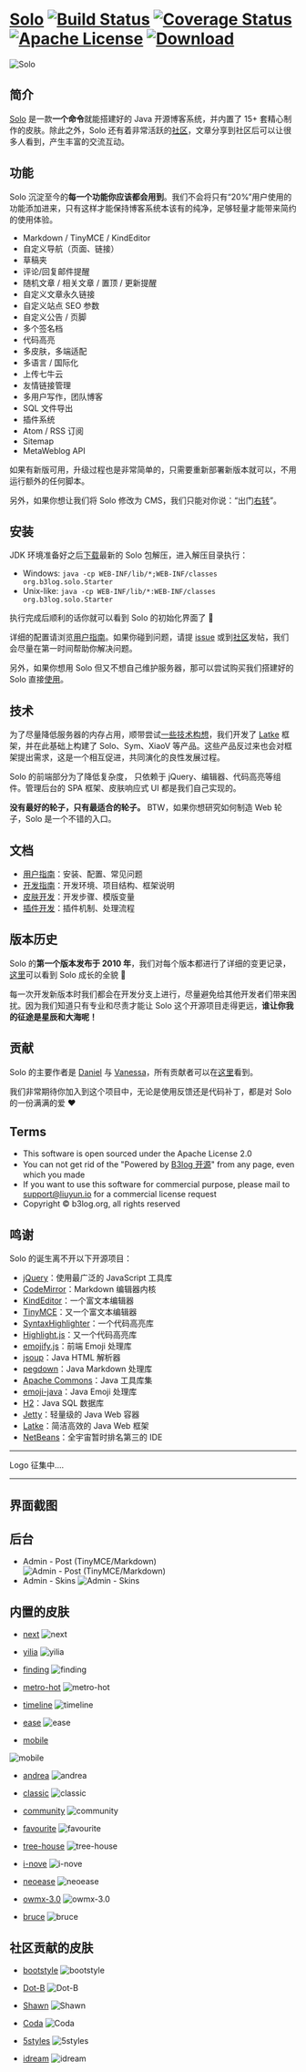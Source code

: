 # [Solo](https://github.com/b3log/solo) [![Build Status](https://img.shields.io/travis/b3log/solo.svg?style=flat)](https://travis-ci.org/b3log/solo) [![Coverage Status](https://img.shields.io/coveralls/b3log/solo.svg?style=flat)](https://coveralls.io/github/b3log/solo?branch=master)  [![Apache License](http://img.shields.io/badge/license-apache2-orange.svg?style=flat)](http://www.apache.org/licenses/LICENSE-2.0) [![Download](http://img.shields.io/badge/download-~6.2K-blue.svg?style=flat)](http://pan.baidu.com/share/link?shareid=541735&uk=3255126224)

![Solo](http://img.blog.csdn.net/20160909004212828)

## 简介

[Solo](https://github.com/b3log/solo) 是一款**一个命令**就能搭建好的 Java 开源博客系统，并内置了 15+ 套精心制作的皮肤。除此之外，Solo 还有着非常活跃的[社区](https://hacpai.com/b3log)，文章分享到社区后可以让很多人看到，产生丰富的交流互动。

## 功能 

Solo 沉淀至今的**每一个功能你应该都会用到**。我们不会将只有“20%”用户使用的功能添加进来，只有这样才能保持博客系统本该有的纯净，足够轻量才能带来简约的使用体验。

* Markdown / TinyMCE / KindEditor
* 自定义导航（页面、链接）
* 草稿夹
* 评论/回复邮件提醒
* 随机文章 / 相关文章 / 置顶 / 更新提醒
* 自定义文章永久链接
* 自定义站点 SEO 参数
* 自定义公告 / 页脚
* 多个签名档
* 代码高亮
* 多皮肤，多端适配
* 多语言 / 国际化
* 上传七牛云
* 友情链接管理
* 多用户写作，团队博客
* SQL 文件导出
* 插件系统
* Atom / RSS 订阅
* Sitemap
* MetaWeblog API

如果有新版可用，升级过程也是非常简单的，只需要重新部署新版本就可以，不用运行额外的任何脚本。

另外，如果你想让我们将 Solo 修改为 CMS，我们只能对你说：“出门[右转](https://github.com/WordPress/WordPress)”。 

## 安装

JDK 环境准备好之后[下载](http://pan.baidu.com/share/link?shareid=541735&uk=3255126224)最新的 Solo 包解压，进入解压目录执行：

* Windows: `java -cp WEB-INF/lib/*;WEB-INF/classes org.b3log.solo.Starter`
* Unix-like: `java -cp WEB-INF/lib/*:WEB-INF/classes org.b3log.solo.Starter`

执行完成后顺利的话你就可以看到 Solo 的初始化界面了 :tada: 

详细的配置请浏览[用户指南](https://github.com/b3log/solo/wiki/standalone_mode)。如果你碰到问题，请提 [issue](https://github.com/b3log/solo/issues/new) 或到[社区](https://hacpai.com/tag/Solo)发帖，我们会尽量在第一时间帮助你解决问题。

另外，如果你想用 Solo 但又不想自己维护服务器，那可以尝试购买我们搭建好的 Solo 直接[使用](http://b3log.org/services/#solo)。

## 技术

为了尽量降低服务器的内存占用，顺带尝试[一些技术构想](https://hacpai.com/article/1403847528022)，我们开发了  [Latke](https://github.com/b3log/latke) 框架，并在此基础上构建了 Solo、Sym、XiaoV 等产品。这些产品反过来也会对框架提出需求，这是一个相互促进，共同演化的良性发展过程。

Solo 的前端部分为了降低复杂度， 只依赖于 jQuery、编辑器、代码高亮等组件。管理后台的 SPA 框架、皮肤响应式 UI 都是我们自己实现的。

**没有最好的轮子，只有最适合的轮子。** BTW，如果你想研究如何制造 Web 轮子，Solo 是一个不错的入口。

## 文档

* [用户指南](https://github.com/b3log/solo/wiki/standalone_mode)：安装、配置、常见问题
* [开发指南](https://github.com/b3log/solo/wiki/Pre_dev)：开发环境、项目结构、框架说明
* [皮肤开发](https://github.com/b3log/solo/wiki/Develop_steps)：开发步骤、模版变量
* [插件开发](https://docs.google.com/document/pub?id=15H7Q3EBo-44v61Xp_epiYY7vK_gPJLkQaT7T1gkE64w&pli=1)：插件机制、处理流程

## 版本历史

Solo 的**第一个版本发布于 2010 年**，我们对每个版本都进行了详细的变更记录，[这里](http://solo.b3log.org/CHANGE_LOGS.html)可以看到 Solo 成长的全貌 :seedling:

每一次开发新版本时我们都会在开发分支上进行，尽量避免给其他开发者们带来困扰。因为我们知道只有专业和尽责才能让 Solo 这个开源项目走得更远，**谁让你我的征途是星辰和大海呢！**

## 贡献

Solo 的主要作者是 [Daniel](https://github.com/88250) 与 [Vanessa](https://github.com/Vanessa219)，所有贡献者可以在[这里](https://github.com/b3log/solo/graphs/contributors)看到。

我们非常期待你加入到这个项目中，无论是使用反馈还是代码补丁，都是对 Solo 的一份满满的爱 :heart:

## Terms

* This software is open sourced under the Apache License 2.0
* You can not get rid of the "Powered by [B3log 开源](http://b3log.org)" from any page, even which you made
* If you want to use this software for commercial purpose, please mail to support@liuyun.io for a commercial license request
* Copyright &copy; b3log.org, all rights reserved

## 鸣谢

Solo 的诞生离不开以下开源项目：

* [jQuery](https://github.com/jquery/jquery)：使用最广泛的 JavaScript 工具库
* [CodeMirror](https://github.com/codemirror/CodeMirror)：Markdown 编辑器内核
* [KindEditor](https://github.com/kindsoft/kindeditor)：一个富文本编辑器
* [TinyMCE](https://github.com/tinymce/tinymce)：又一个富文本编辑器
* [SyntaxHighlighter](https://github.com/syntaxhighlighter/syntaxhighlighter)：一个代码高亮库
* [Highlight.js](https://github.com/isagalaev/highlight.js)：又一个代码高亮库
* [emojify.js](https://github.com/Ranks/emojify.js)：前端 Emoji 处理库
* [jsoup](https://github.com/jhy/jsoup)：Java HTML 解析器
* [pegdown](https://github.com/sirthias/pegdown)：Java Markdown 处理库
* [Apache Commons](http://commons.apache.org)：Java 工具库集
* [emoji-java](https://github.com/vdurmont/emoji-java)：Java Emoji 处理库
* [H2](https://github.com/h2database/h2database)：Java SQL 数据库
* [Jetty](https://github.com/eclipse/jetty.project)：轻量级的 Java Web 容器
* [Latke](https://github.com/b3log/latke)：简洁高效的 Java Web 框架 
* [NetBeans](https://netbeans.org)：全宇宙暂时排名第三的 IDE

----

Logo 征集中....

----

## 界面截图 

## 后台

* Admin - Post (TinyMCE/Markdown)
![Admin - Post (TinyMCE/Markdown)](http://img.blog.csdn.net/20160909003905083)
* Admin - Skins 
![Admin - Skins ](http://img.blog.csdn.net/20160909003855114)

## 内置的皮肤

* [next](https://github.com/b3log/solo-skins/tree/master/next)
![next](http://img.blog.csdn.net/20160908232930827)

* [yilia](https://github.com/b3log/solo-skins/tree/master/yilia)
![yilia](http://img.blog.csdn.net/20160908232913225)

* [finding](https://github.com/b3log/solo-skins/tree/master/finding)
![finding](http://img.blog.csdn.net/20160908232943335)

* [metro-hot](https://github.com/b3log/solo-skins/tree/master/metro-hot)
![metro-hot](http://img.blog.csdn.net/20160908233003148)

* [timeline](https://github.com/b3log/solo-skins/tree/master/timeline)
![timeline](http://img.blog.csdn.net/20160908233015843)

* [ease](https://github.com/b3log/solo-skins/tree/master/ease)
![ease](http://img.blog.csdn.net/20160908233024047)

* [mobile](https://github.com/b3log/solo-skins/tree/master/mobile)

![mobile](http://img.blog.csdn.net/20160908233032196)

* [andrea](https://github.com/b3log/solo-skins/tree/master/andrea)
![andrea](http://img.blog.csdn.net/20160909004722157)

* [classic](https://github.com/b3log/solo-skins/tree/master/classic)
![classic](http://img.blog.csdn.net/20160908233049265)

* [community](https://github.com/b3log/solo-skins/tree/master/community)
![community](http://img.blog.csdn.net/20160908233057493)

* [favourite](https://github.com/b3log/solo-skins/tree/master/favourite)
![favourite](http://img.blog.csdn.net/20160908233110391)

* [tree-house](https://github.com/b3log/solo-skins/tree/master/tree-house)
![tree-house](http://img.blog.csdn.net/20160908233120891)

* [i-nove](https://github.com/b3log/solo-skins/tree/master/i-nove)
![i-nove](http://img.blog.csdn.net/20160908233131516)

* [neoease](https://github.com/b3log/solo-skins/tree/master/neoease)
![neoease](http://img.blog.csdn.net/20160908233139713)

* [owmx-3.0](https://github.com/b3log/solo-skins/tree/master/owmx-3.0)
![owmx-3.0](http://img.blog.csdn.net/20160908233148135)

* [bruce](https://github.com/b3log/solo-skins/tree/master/bruce)
![bruce](http://img.blog.csdn.net/20160908233157432)

## 社区贡献的皮肤

* [bootstyle](https://github.com/b3log/solo-third-skins/tree/master/bootstyle)
![bootstyle](http://img.blog.csdn.net/20160909002324766)

* [Dot-B](https://github.com/b3log/solo-third-skins/tree/master/Dot-B)
![Dot-B](http://img.blog.csdn.net/20160909002509003)

* [Shawn](https://github.com/b3log/solo-third-skins/tree/master/Shawn)
![Shawn](http://img.blog.csdn.net/20160909002540133)

* [Coda](https://github.com/b3log/solo-third-skins/tree/master/Coda)
![Coda](http://img.blog.csdn.net/20160909002603399)

* [5styles](https://github.com/b3log/solo-third-skins/tree/master/5styles)
![5styles](http://img.blog.csdn.net/20160909002641837)

* [idream](https://github.com/b3log/solo-third-skins/tree/master/idream)
![idream](http://img.blog.csdn.net/20160909002659993)

